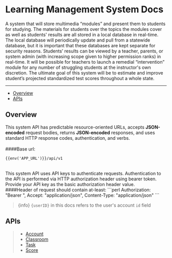 # Learning Management System Docs
A system that will store multimedia “modules” and present them to students for studying. The materials for students over the topics the modules cover as well as students' results are all stored in a local database in real-time. The local database will periodically update and pull from a statewide database, but it is important that these databases are kept separate for security reasons. Students’ results can be viewed by a teacher, parents, or system admin (with increasing scope given to higher permission ranks) in real-time. It will be possible for teachers to launch a remedial “intervention” module for any number of struggling students at the instructor's own discretion. The ultimate goal of this system will be to estimate and improve student’s projected standardized test scores throughout a whole state.

---


- [Overview](/{{route}}/{{version}}/overview#section-1)
- [APIs](/{{route}}/{{version}}/overview#section-2)

<a id="section-1"></a>
## Overview
This system API has predictable resource-oriented URLs, accepts **JSON-encoded** request bodies, returns **JSON-encoded** responses, and uses standard HTTP response codes, authentication, and verbs.  
<br/>
####Base url:
```curl
{{env('APP_URL')}}/api/v1
```  
<br/>
This system API uses API keys to authenticate requests. Authentication to the API is performed via HTTP authorization header using bearer token. Provide your API key as the basic authorization header value.  
<br/>
####Header of request should contain at-least:
```perl
Authorization: "Bearer <API KEY>",
Accept: "application/json",
Content-Type: "application/json"
```

> {info} `{userID}` in this docs refers to the user's account `id` field

<a id="section-2"></a>
## APIs
> - [Account](/{{route}}/{{version}}/account)
> - [Classroom](/{{route}}/{{version}}/classroom)
> - [Task](/{{route}}/{{version}}/task)
> - [Score](/{{route}}/{{version}}/score)


